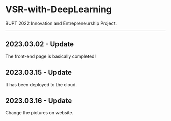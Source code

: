 # VSR-with-DeepLearning
BUPT 2022 Innovation and Entrepreneurship Project.

---

## 2023.03.02 - Update

The front-end page is basically completed!

## 2023.03.15 - Update

It has been deployed to the cloud.

## 2023.03.16 - Update

Change the pictures on website.
